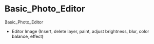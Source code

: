 #   Basic_Photo_Editor
Basic_Photo_Editor
- Editor Image (Insert, delete layer, paint, adjust brightness, blur, color balance, effect) 
